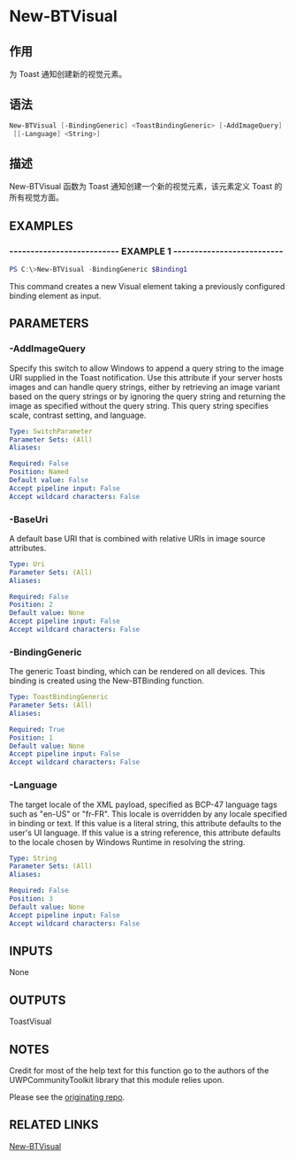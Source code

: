 # New-BTVisual

## 作用

为 Toast 通知创建新的视觉元素。

## 语法

```powershell
New-BTVisual [-BindingGeneric] <ToastBindingGeneric> [-AddImageQuery] [[-BaseUri] <Uri>]
 [[-Language] <String>]
```

## 描述

New-BTVisual 函数为 Toast 通知创建一个新的视觉元素，该元素定义 Toast 的所有视觉方面。

## EXAMPLES

### -------------------------- EXAMPLE 1 --------------------------

```powershell
PS C:\>New-BTVisual -BindingGeneric $Binding1
```

This command creates a new Visual element taking a previously configured binding element as input.

## PARAMETERS

### -AddImageQuery

Specify this switch to allow Windows to append a query string to the image URI supplied in the Toast notification. Use this attribute if your server hosts images and can handle query strings, either by retrieving an image variant based on the query strings or by ignoring the query string and returning the image as specified without the query string. This query string specifies scale, contrast setting, and language.

```yaml
Type: SwitchParameter
Parameter Sets: (All)
Aliases:

Required: False
Position: Named
Default value: False
Accept pipeline input: False
Accept wildcard characters: False
```

### -BaseUri

A default base URI that is combined with relative URIs in image source attributes.

```yaml
Type: Uri
Parameter Sets: (All)
Aliases:

Required: False
Position: 2
Default value: None
Accept pipeline input: False
Accept wildcard characters: False
```

### -BindingGeneric

The generic Toast binding, which can be rendered on all devices. This binding is created using the New-BTBinding function.

```yaml
Type: ToastBindingGeneric
Parameter Sets: (All)
Aliases:

Required: True
Position: 1
Default value: None
Accept pipeline input: False
Accept wildcard characters: False
```

### -Language

The target locale of the XML payload, specified as BCP-47 language tags such as "en-US" or "fr-FR". This locale is overridden by any locale specified in binding or text. If this value is a literal string, this attribute defaults to the user's UI language. If this value is a string reference, this attribute defaults to the locale chosen by Windows Runtime in resolving the string.

```yaml
Type: String
Parameter Sets: (All)
Aliases:

Required: False
Position: 3
Default value: None
Accept pipeline input: False
Accept wildcard characters: False
```

## INPUTS

None

## OUTPUTS

ToastVisual

## NOTES

Credit for most of the help text for this function go to the authors of the UWPCommunityToolkit library that this module relies upon.

Please see the [originating repo](https://github.com/Microsoft/UWPCommunityToolkit).

## RELATED LINKS

[New-BTVisual](https://github.com/Windos/BurntToast/blob/main/Help/New-BTVisual.md)
